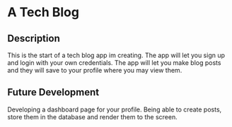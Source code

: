 # A Tech Blog

## Description 

This is the start of a tech blog app im creating. The app will let you sign up and login with your own credentials. The app will let you make blog posts and they will save to your profile where you may view them.

## Future Development

Developing a dashboard page for your profile. Being able to create posts, store them in the database and render them to the screen.